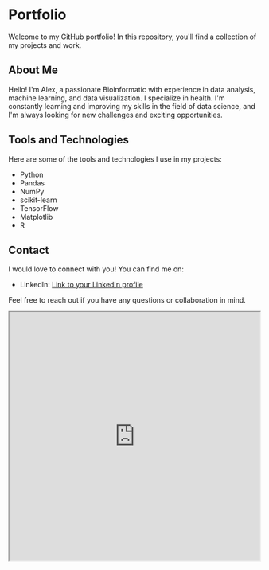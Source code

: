 # Portfolio

Welcome to my GitHub portfolio! In this repository, you'll find a collection of my projects and work.

## About Me

Hello! I'm Alex, a passionate Bioinformatic with experience in data analysis, machine learning, and data visualization. I specialize in health. I'm constantly learning and improving my skills in the field of data science, and I'm always looking for new challenges and exciting opportunities.

## Tools and Technologies

Here are some of the tools and technologies I use in my projects:

- Python
- Pandas
- NumPy
- scikit-learn
- TensorFlow
- Matplotlib
- R

## Contact

I would love to connect with you! You can find me on:

- LinkedIn: [Link to your LinkedIn profile](https://www.linkedin.com/in/alejandro-silva-rodr%C3%ADguez-133293257/)

Feel free to reach out if you have any questions or collaboration in mind.
<iframe src="https://alexsilvaa9.github.io" width="100%" height="500"></iframe>


